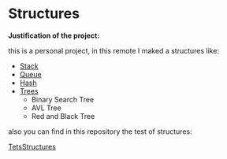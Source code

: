 # Structures

**Justification of the project:**

this is a personal project, in this remote I maked a structures like:

  - [Stack](src/Stack)
  - [Queue](src/Queue)
  - [Hash](src/Hash)
  - [Trees](src/Trees)
    * Binary Search Tree
    * AVL Tree
    * Red and Black Tree
    
  also you can find in this repository the test of structures: 
     
  [TetsStructures](src/TetsStructures) 
    
